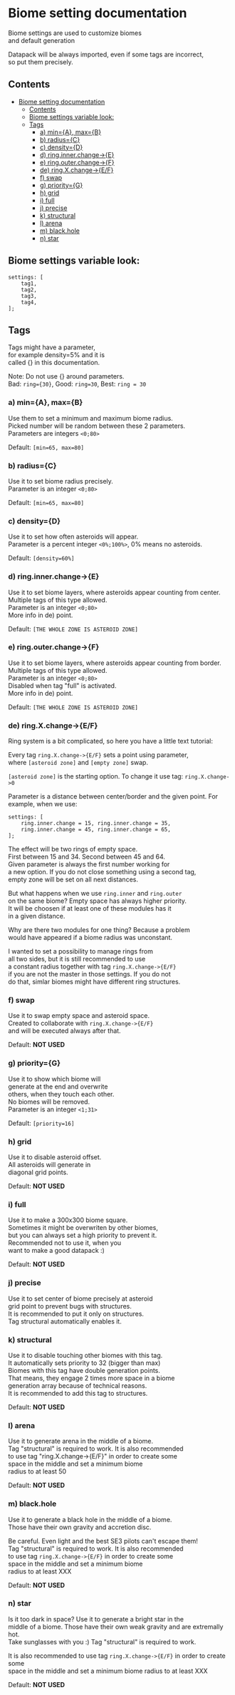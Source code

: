 # Biome setting documentation

Biome settings are used to customize biomes  
and default generation

Datapack will be always imported, even if some tags are incorrect,  
so put them precisely.

## Contents

- [Biome setting documentation](#biome-setting-documentation)
  - [Contents](#contents)
  - [Biome settings variable look:](#biome-settings-variable-look)
  - [Tags](#tags)
    - [a) min={A}, max={B}](#a-mina-maxb)
    - [b) radius={C}](#b-radiusc)
    - [c) density={D}](#c-densityd)
    - [d) ring.inner.change->{E}](#d-ringinnerchange-e)
    - [e) ring.outer.change->{F}](#e-ringouterchange-f)
    - [de) ring.X.change->{E/F}](#de-ringxchange-ef)
    - [f) swap](#f-swap)
    - [g) priority={G}](#g-priorityg)
    - [h) grid](#h-grid)
    - [i) full](#i-full)
    - [j) precise](#j-precise)
    - [k) structural](#k-structural)
    - [l) arena](#l-arena)
    - [m) black.hole](#m-blackhole)
    - [n) star](#n-star)

## Biome settings variable look:

```text
settings: [
	tag1,
	tag2,
	tag3,
	tag4,
];
```

## Tags

Tags might have a parameter,  
for example density=5% and it is  
called {} in this documentation.

Note: Do not use {} around parameters.  
Bad: `ring={30}`, Good: `ring=30`, Best: `ring = 30`

### a) min={A}, max={B}

Use them to set a minimum and maximum biome radius.  
Picked number will be random between these 2 parameters.  
Parameters are integers `<0;80>`  

Default: `[min=65, max=80]`

### b) radius={C}

Use it to set biome radius precisely.  
Parameter is an integer `<0;80>`

Default: `[min=65, max=80]`

### c) density={D}

Use it to set how often asteroids will appear.  
Parameter is a percent integer `<0%;100%>`, 0% means no asteroids.

Default: `[density=60%]`

### d) ring.inner.change->{E}

Use it to set biome layers, where asteroids appear counting from center.  
Multiple tags of this type allowed.  
Parameter is an integer `<0;80>`  
More info in de) point.

Default: `[THE WHOLE ZONE IS ASTEROID ZONE]`

### e) ring.outer.change->{F}

Use it to set biome layers, where asteroids appear counting from border.  
Multiple tags of this type allowed.  
Parameter is an integer `<0;80>`  
Disabled when tag "full" is activated.  
More info in de) point.

Default: `[THE WHOLE ZONE IS ASTEROID ZONE]`

### de) ring.X.change->{E/F}

Ring system is a bit complicated, so here you have a little text tutorial:

Every tag `ring.X.change->{E/F}` sets a point using parameter,  
where `[asteroid zone]` and `[empty zone]` swap.

`[asteroid zone]` is the starting option. To change it use tag: `ring.X.change->0`

Parameter is a distance between center/border and the given point.
For example, when we use:

```text
settings: [
	ring.inner.change = 15, ring.inner.change = 35,
	ring.inner.change = 45, ring.inner.change = 65,
];
```

The effect will be two rings of empty space.  
First between 15 and 34. Second between 45 and 64.  
Given parameter is always the first number working for  
a new option. If you do not close something using a second tag,  
empty zone will be set on all next distances.  

But what happens when we use `ring.inner` and `ring.outer`  
on the same biome? Empty space has always higher priority.  
It will be choosen if at least one of these modules has it  
in a given distance.  

Why are there two modules for one thing? Because a problem  
would have appeared if a biome radius was unconstant.

I wanted to set a possibility to manage rings from  
all two sides, but it is still recommended to use  
a constant radius together with tag `ring.X.change->{E/F}`  
if you are not the master in those settings. If you do not  
do that, simlar biomes might have different ring structures.

### f) swap

Use it to swap empty space and asteroid space.  
Created to collaborate with `ring.X.change->{E/F}`  
and will be executed always after that.  

Default: **NOT USED**

### g) priority={G}

Use it to show which biome will  
generate at the end and overwrite  
others, when they touch each other.  
No biomes will be removed.  
Parameter is an integer `<1;31>`  

Default: `[priority=16]`

### h) grid

Use it to disable asteroid offset.  
All asteroids will generate in  
diagonal grid points.  

Default: **NOT USED**

### i) full

Use it to make a 300x300 biome square.  
Sometimes it might be overwriten by other biomes,  
but you can always set a high priority to prevent it.  
Recommended not to use it, when you  
want to make a good datapack :)  

Default: **NOT USED**

### j) precise

Use it to set center of biome precisely at asteroid  
grid point to prevent bugs with structures.  
It is recommended to put it only on structures.  
Tag structural automatically enables it.

### k) structural

Use it to disable touching other biomes with this tag.  
It automatically sets priority to 32 (bigger than max)  
Biomes with this tag have double generation points.  
That means, they engage 2 times more space in a biome  
generation array because of technical reasons.  
It is recommended to add this tag to structures.  

Default: **NOT USED**

### l) arena

Use it to generate arena in the middle of a biome.  
Tag "structural" is required to work. It is also recommended  
to use tag "ring.X.change->{E/F}" in order to create some  
space in the middle and set a minimum biome  
radius to at least 50

Default: **NOT USED**

### m) black.hole

Use it to generate a black hole in the middle of a biome.  
Those have their own gravity and accretion disc.

Be careful. Even light and the best SE3 pilots can't escape them!  
Tag "structural" is required to work. It is also recommended  
to use tag `ring.X.change->{E/F}` in order to create some  
space in the middle and set a minimum biome  
radius to at least XXX

Default: **NOT USED**

### n) star

Is it too dark in space? Use it to generate a bright star in the  
middle of a biome. Those have their own weak gravity and are extremally hot.  
Take sunglasses with you :) Tag "structural" is required to work.  

It is also recommended to use tag `ring.X.change->{E/F}` in order to create some  
space in the middle and set a minimum biome radius to at least XXX

Default: **NOT USED**
